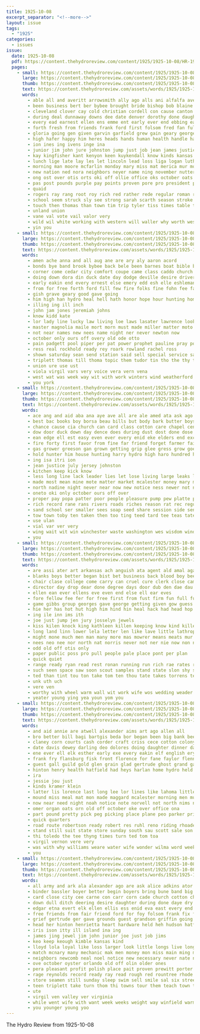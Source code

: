 ```yaml
---
title: 1925-10-08
excerpt_separator: "<!--more-->"
layout: issue
tags:
  - "1925"
categories:
  - issues
issue:
  date: 1925-10-08
  pdf: https://content.thehydroreview.com/content/1925/1925-10-08/HR-1925-10-08.pdf
  pages:
    - small: https://content.thehydroreview.com/content/1925/1925-10-08/small/HR-1925-10-08-01.jpg
      large: https://content.thehydroreview.com/content/1925/1925-10-08/large/HR-1925-10-08-01.jpg
      thumb: https://content.thehydroreview.com/content/1925/1925-10-08/thumbnails/HR-1925-10-08-01.jpg
      text: https://content.thehydroreview.com/assets/words/1925/1925-10-08/HR-1925-10-08-01.txt
      words:
        - able all and averitt arrowsmith ally ago alls ani alfalfa ave alexander apache are agent anthony abe age arrow appleman amie ane
        - been business bert ber bybee brought bride bishop bob blaine brother bull blood but blain butter bunch broad best boys battles born big bros bean butler banks ballew butcher britt ball baby barley back better bran
        - cleveland clover cay cold christian cordell con cause canton carter cartwright cat companion cooling citizen claude cea cross clinton cutter civil cadd caddo city chen car champion came cunning can cad custer christ creek coach company char cheese count captain corn close chest congress change call come counter credit colo craig church cash county
        - during deal dunnaway downs dee date denver dorothy done daughters day daughter ded daily deere days dog della
        - every ead earnest ellen ens emme ent early ever end ebbing eagles east eakins essex
        - forth fresh from friends frank ford first folsom fred fan full field faithful fair fick failing fore fender farm friday fruits fight for favorite far few folks friend fost
        - gloria going gen given garvin garfield grew gain geary george grounds game gone good germany grady ghering gam ground
        - high hafer happy him heres heads hands human health handle harmon held hardware hamil hesser hold hon hamilton hydro her hand hine honor hatfield helt hard homer had half how has home homa housekeeper
        - ion ines ing ivens inge ina
        - junior jim john jure johnston jump just job jean james justice
        - kay kingfisher kant kenyon keen kuykendall know kinds kansas
        - lunch lige late lay les let lincoln lead loss liga logan lutheran love like lands last law loyal line lake left long later leader lady live little living loving life
        - morning man moore mcfarlin monday mary miss mat merica mur most more men mis many merri middle market mickey may matter mas moray monts mone mcquaid meats made morgan much mewes march mal
        - new nation ned nora neighbors neyer name ning november nutter not niehues nye night nee nine near ner north now
        - ong ost over otis orts oki off ollie office oks october oats only oma
        - pas post pounds purple pay points proven pore pro president pond part pany place per potter perfect pontotoc payne present paxton pat pass people pour pulling plain past
        - quaid
        - rogers ray rang root roy rich red rather rede regular roman rest rank raich river real rious
        - school seem struck sly see strong sarah scarth season stroke second square side seifert serre south saturday six son southerland strength sang stick sal shower staple segre said senior sid sweet safe store streets stands states shaw sei seven she sense step such stock show schools state smith score selves sic sam short shows staples sons silver southern sat
        - touch then thomas than town tim trip tyler tiss times table tar too team turn take ton thralls the texas trust ting them thing tur
        - unland union
        - vane val vote vail valor very
        - wild wil white working with western will waller why worth west was warren woodford winners week weeks wine wear whiteley way waldrip work wheat wind weary word won winning wilson war while well weather worthy went want win wagon
        - yin you
    - small: https://content.thehydroreview.com/content/1925/1925-10-08/small/HR-1925-10-08-02.jpg
      large: https://content.thehydroreview.com/content/1925/1925-10-08/large/HR-1925-10-08-02.jpg
      thumb: https://content.thehydroreview.com/content/1925/1925-10-08/thumbnails/HR-1925-10-08-02.jpg
      text: https://content.thehydroreview.com/assets/words/1925/1925-10-08/HR-1925-10-08-02.txt
      words:
        - amen ache anna and all aug ane are ary aly aaron acord
        - bonds bye band brook bybee back bele been barnes boat bible but bitter big best business
        - corner come cedar city comfort coupe came class caddo church carrie claire clair county charles carl caller car corin company cody chairs
        - doing down dora din duck date day dodge deville desire driver drop die dinner due don death daughter days done
        - early eakin end every ernest else emery edd esh elle eshleman evelyn eve
        - from for free forth ford fill few fire folks fine fohn fee farra farm friend
        - gish grave geary good gave going
        - him high han hydro heal hell hath honor hope hour hunting hom her how herndon home has hus heaven hern heard harry hall hem homa house herford hamilton holding hold
        - illing ing ill inch
        - john jam jones jeremiah johns
        - know kidd kate
        - lor lady line lucky law living loe laws lasater lawrence lookeba lord lake let lewis land lucile lane list large life len last lords leonard lyn
        - master magnolia maile mort morn must made miller matter moto manetta monday mckee miss melva more martin man
        - not near names new nees name night ner never newton now
        - october only ours off overy old ode otto
        - pain padgett pool piper per pat power prophet pauline pray postal pitzer pete paul pree peal par public present pei people pro pack past
        - ress real rockhold ready rey roark rowland rachel ross
        - shown saturday sean send station said sell special service sale show supper see smith sinner suit school sunday strange stepp state sedan sleep style south speak surprise ship strong sie slain southerland still seats stutzman stock shape shall sam
        - triplett thomas till thoma topic them tudor tin tho the thy tailor thi toward tag ting tears too taylor tonic ten
        - union ure use ust
        - viola virgil vars very voice vera vern vena
        - west wat was week way wit with work winters wind weatherford weeks warkentin while winter want walters will wilson weekly white
        - you york
    - small: https://content.thehydroreview.com/content/1925/1925-10-08/small/HR-1925-10-08-03.jpg
      large: https://content.thehydroreview.com/content/1925/1925-10-08/large/HR-1925-10-08-03.jpg
      thumb: https://content.thehydroreview.com/content/1925/1925-10-08/thumbnails/HR-1925-10-08-03.jpg
      text: https://content.thehydroreview.com/assets/words/1925/1925-10-08/HR-1925-10-08-03.txt
      words:
        - ace ang and aid aba ana aye ave all are ale amed ata ask ago august
        - best bac books boy borsa beau bills but body bark butter boys boucher bolton beto been baughman business bill bottle began bar begin brew becking bring bulk bout bounds back both brother book brings brands burg
        - chance cause cia church can card class cotton care chapel center curtis creo car colorado come cost cast cour coats charm county cat congress clas carry con citizen
        - dow door duck down day dence does during dust dost done dose devens daily
        - ean edge ell est easy even ever every enid eke elders end excellent ede
        - fire forty first favor from fine far friend forget farmer fail farm friendly fort for fewer fed forth fill fires fresh ford fruit fonda field flow filling
        - gas grower greeson gan grown getting grip glee gress grow goes gallon gone ground grew grieve gare governor gee going grass grice gun gather good gay
        - hold hunter him house hunting harry hydro high haro hundred hidden hitch hom hood hall hulls her homa honorable hust hopper had hen hardware holter haye held half hot hay hey helt hone home human has hor
        - ing isa itri ion
        - jean justice july jersey johnston
        - kitchen keep kick know
        - less long line lack leader lies let lose living large leaks level live lit love les lab like loss lakes little labor lar lang lights
        - made most mean mine mote matter market mcalester money mary miss manly men man many menary maid miles more miracle min may might must moe much
        - north nadine night never near now new notice ness newer not need needs necessary neat neighbor nel
        - oneto oki only october ours off over
        - proper pay popa patter poor people pleasure pump pew platte philbin pipes plenty president pride place princess pour peters port pure pitts props paradise plant prior public parades pint price pass pop profit part
        - rich record rane rans rivers roads riches reason rat rec regular ready
        - sand school ser smaller sees soap seed share session side senator shells sale sink seem standing stands six say seen sole sock seeds strain sible sunday states supply sos store sien sport stage sever such special saran she state spray saving saturday show season see sane sad self spell subject seal sermon sing
        - tow town toby ten taken then too ting teed tard tee teas tates them thousand tri thi teacher thy tan the toda ton try tal tine thing than tar turn take thar takes towns
        - use ulan
        - vial var ver very
        - wing wait wit win winchester waste washington wes wisdom wind wooden words went waller wisely wig wave wonder was weiner wise working will way world weather water with week won want weatherford wild work why
        - you
    - small: https://content.thehydroreview.com/content/1925/1925-10-08/small/HR-1925-10-08-04.jpg
      large: https://content.thehydroreview.com/content/1925/1925-10-08/large/HR-1925-10-08-04.jpg
      thumb: https://content.thehydroreview.com/content/1925/1925-10-08/thumbnails/HR-1925-10-08-04.jpg
      text: https://content.thehydroreview.com/assets/words/1925/1925-10-08/HR-1925-10-08-04.txt
      words:
        - are assi ater art arkansas ach anguish ata agent ald amal aga anna all ally anke aue american and aid
        - blanks boys better began bist bet business back blood boy been bring bankers books blea bir both bas below banks bis brave ber ban bridgeport but banker bie
        - chair clase college come carry can cruel cure clerk close came col county coll cant court cloud courage cen cases count
        - director day drop dear done degree days door dub den dae dau desir dows dark
        - ellen ean ever ellens eve even end else ell ear eves
        - fore fellow fee fer for free first from fust firm fun full fund forts fire face farm felt francis forth farmer
        - game gibbs group georges gave george getting given gow guess gravel grave goad going
        - hie her has hot hut high him hind hin heal hack had head hop heard how hing home hes hundred hands held hills histed hanks
        - ing ile inn ims ith
        - joe just jump jen jury josselyn jewels
        - kiss kilen knock king kathleen killen keeping know kind killens
        - long land linn lower lela letter len like lave little lathrop lips life list last litle line
        - might mone much men man many more mas mowrer means meats mur meals made morning may mary manner
        - nees neo nee nor north nat norris never not ner nie now non new ness
        - odd old off otis only
        - paper public poss pro pull people pale place pont per plan
        - quick quiet
        - range ready ryan read rest ronan running run rich rae rates rally raes
        - such seen space saw soon scout samples stand state slon shy sit she sata step send sisto searcy sisson sister speak staring sheer show shi side special sane standing sou sor sis stair sud shell smile set simple
        - ted than tint tou ton take tom ten thou tate takes torrens tes trial thie thomas thai toy thon tan table tur tay the thousand twa tran tears trom too tone tho ture tea torn tue terre tittle them touch then thane toward tour
        - unk uth uch
        - vere ven
        - worthy with wheel warm wall wit work wife wos wedding weader will went way wave wisdom ware was words wight word wilt well want wie
        - yeater young ying yea youn yom you
    - small: https://content.thehydroreview.com/content/1925/1925-10-08/small/HR-1925-10-08-05.jpg
      large: https://content.thehydroreview.com/content/1925/1925-10-08/large/HR-1925-10-08-05.jpg
      thumb: https://content.thehydroreview.com/content/1925/1925-10-08/thumbnails/HR-1925-10-08-05.jpg
      text: https://content.thehydroreview.com/assets/words/1925/1925-10-08/HR-1925-10-08-05.txt
      words:
        - and aid annie are atwell alexander aims art ago allen all
        - bro better bill bagi bartgis beda bor began been big bank bees burkhart burn bey beard baby business born bradley bran best bert bonk bow brogan
        - claney corn courts cash corder craft criss cece cotton colony clinton cry can city cart course crissman chronic churchill cheney carre cording cedar coulson clyde charley carey claude clock company
        - date davis dewey darling deo dolores doing daughter dinner day
        - ene ever ell elk esther early exe every eakin elf english ery
        - frank fry flansburg fisk front florence for fane faylor flenner from fair friends first free friday fay farm
        - guest gall guild gold glen grain glad gertrude ghost grand gave geary good
        - hinton henry health hatfield had heys harlan home hydro held hoke hodgson heart hour henke head how has horse her house honor
        - ira
        - jessie jou just
        - kinds kramer klein
        - latter lis lorence last long lee lor lines like lahoma little lynch leonard law large let lose living
        - mound miss meal mat mon made maggard mcalester morning men much mary mill monday master man milliner miller most monica mall more matter mail model miles
        - now near need night noah notice note norvell not north nims nurse nist nicely new
        - omer organ oats orn old off october oke over office ona
        - part pound pretty pick peg picking place plane peo parker price post present patterson perfect points payne potter
        - quick quarters
        - road route robertson ready robert res ruhl reno riding rhoades readnour rest
        - stand still suit state store sunday south sau scott sale son stott susie sales star service street she smith silver shady shower stephenson sane sept saturday see stock special stones sick
        - thi toledo the tee thyng times turn ted tom toa
        - virgil vernon vere very
        - was with why williams weare water wife wonder wilma word week weatherford white wells weather watch ward way writer willard will
        - you
    - small: https://content.thehydroreview.com/content/1925/1925-10-08/small/HR-1925-10-08-06.jpg
      large: https://content.thehydroreview.com/content/1925/1925-10-08/large/HR-1925-10-08-06.jpg
      thumb: https://content.thehydroreview.com/content/1925/1925-10-08/thumbnails/HR-1925-10-08-06.jpg
      text: https://content.thehydroreview.com/assets/words/1925/1925-10-08/HR-1925-10-08-06.txt
      words:
        - all army and ark ala alexander ago are ask alice adkins ator arkansas ary agen avie
        - binder bassler boyer better begin boyers bring bune band big bounds base been brother brothers blue bill burden both body brown beat bethany but
        - card close city cee carne con carr corn cade church cotton cheap clea cook coach course christ cant come caddo comes county class cost comb cave circle cher clinton clerk collins center creek can calvin cock car
        - down dull ditch deering desire daughter during done daye dry death day deck days diego donna
        - edgar etna evert elk ellen ellis ess enid eva east every end ever earnest
        - free friends from fair friend ford for foy folsom frank fix finder fall folks first far friday farms fresh few fish forget field found
        - grief gertrude ger gave grounds guest grandson griffin going general goodyear given george geary golden good goods gow golf
        - head her hinton henrietta heart hardware held heh hudson hatfield house harrison hafer hom had hedges home homa hay holte harry has health herbert hall hydro how hoo hens hesser hand hus
        - iris ison itty ill island ina ing
        - james jing jewel jim john junior joe just job jims
        - keo keep keough kimble kansas kind
        - lloyd lola loyal like loss larger look little longs live longer living long line large last let lighter lincoln lov left
        - match mcnary many mechanic mak men money mon miss main ming may morgan mee matter mules moser marion miller miles more
        - neighbors newcomb neal noel notice new necessary never nate north not near news need now nephew
        - ove october oyster orlando old off olin older ones
        - pera pleasant profit polish place pait proven prewitt porter proper past points park peabody pace potter pretty per petty people plain part picking pete peter post pan pay
        - rage reynolds record ready ray read rough red rountree rhode rogers room
        - store seamen still sunday sleep swim sell smile sal six street storm simmons spells small sago such sale school smith staples sales seifert steward shape sorrow shidler story sherwood service steck state sugden she sim son show strong see shells sas sister single san side stewart stove
        - teen triplett take turn thom thi towns tour them teach town tal taken toy top taylor the trip tell tay than townsley then tonga try tee teacher tin
        - ute
        - virgil ven valley ver virginia
        - while went wife with want week weeks weight way winfield warm word work words wish waste wave well wil will was weatherford write win wee winter
        - you younger young yoo
---
```


The Hydro Review from 1925-10-08

<!--more-->

